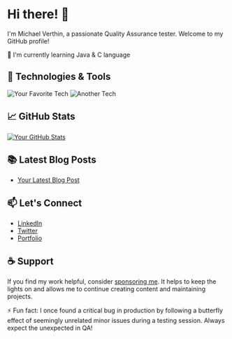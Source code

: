 # Hi there! 👋

I'm Michael Verthin, a passionate Quality Assurance tester. Welcome to my GitHub profile! 

🌱 I'm currently learning Java & C language

## 🔧 Technologies & Tools

![Your Favorite Tech](https://img.shields.io/badge/-Tech-333333?style=flat&logo=tech)
![Another Tech](https://img.shields.io/badge/-Another%20Tech-333333?style=flat&logo=another-tech)

## 📈 GitHub Stats

[![Your GitHub Stats](https://github-readme-stats.vercel.app/api?username=MichaelVerthin&count_private=true&show_icons=true&theme=radical)](https://github.com/MichaelVerthin)

## 📚 Latest Blog Posts

<!-- BLOG-POST-LIST:START -->
- [Your Latest Blog Post](https://medium.com/@MichaelVerthin)
<!-- BLOG-POST-LIST:END -->

## 📫 Let's Connect

- [LinkedIn](https://www.linkedin.com/in/michael-verthin/)
- [Twitter](https://twitter.com/MishaSpren)
- [Portfolio](https://michaelverthin.github.io/qa/)

## ☕ Support

If you find my work helpful, consider [sponsoring me](https://github.com/sponsors/yourusername). It helps to keep the lights on and allows me to continue creating content and maintaining projects.

⚡ Fun fact: I once found a critical bug in production by following a butterfly effect of seemingly unrelated minor issues during a testing session. Always expect the unexpected in QA!


